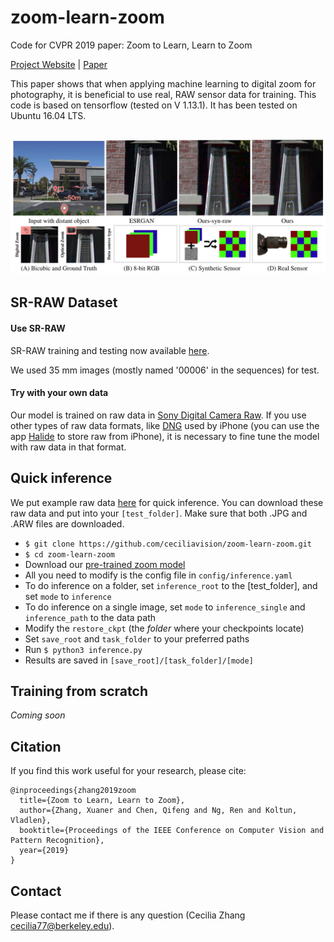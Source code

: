 # zoom-learn-zoom
Code for CVPR 2019 paper: Zoom to Learn, Learn to Zoom

<a href="https://ceciliavision.github.io/project-pages/project-zoom.html" target="_blank">Project Website</a>  |  <a href="" target="_blank">Paper</a>

This paper shows that when applying machine learning to digital zoom for photography, it is beneficial to use real, RAW sensor data for training. This code is based on tensorflow (tested on V 1.13.1). It has been tested on Ubuntu 16.04 LTS.

## ![](./teaser/teaser.png)


## SR-RAW Dataset

#### Use SR-RAW

SR-RAW training and testing now available <a href="https://drive.google.com/open?id=1UHKEUp77tiCZ9y05JtP6S9Tfo2RftK8m" target="_blank">here</a>.

We used 35 mm images (mostly named '00006' in the sequences) for test.

#### Try with your own data

Our model is trained on raw data in <a href="http://arwviewer.com/" target="_blank">Sony Digital Camera Raw</a>. If you use other types of raw data formats, like [DNG](https://helpx.adobe.com/photoshop/digital-negative.html) used by iPhone (you can use the app [Halide](https://itunes.apple.com/us/app/halide-camera/id885697368?mt=8) to store raw from iPhone), it is necessary to fine tune the model with raw data in that format.


## Quick inference

We put example raw data [here](https://drive.google.com/open?id=1h6yjuaT7nk5a-_TyuCrCJumwkAT2ooH3) for quick inference. You can download these raw data and put into your `[test_folder]`. Make sure that both .JPG and .ARW files are downloaded.

- `$ git clone https://github.com/ceciliavision/zoom-learn-zoom.git`
- `$ cd zoom-learn-zoom`
- Download our <a href="https://drive.google.com/open?id=1uZdZuLvh_jDo5aO60tLVW4RD7Gf9TP3O" target="_blank"> pre-trained zoom model </a>
- All you need to modify is the config file in `config/inference.yaml`
- To do inference on a folder, set `inference_root` to the [test_folder], and set `mode` to `inference`
- To do inference on a single image, set `mode` to `inference_single` and `inference_path` to the data path
- Modify the `restore_ckpt` (the <em>folder</em> where your checkpoints locate)
- Set `save_root` and `task_folder` to your preferred paths
- Run `$ python3 inference.py`
- Results are saved in `[save_root]/[task_folder]/[mode]`

## Training from scratch

<em>Coming soon</em>

<!-- - `$ mkdir VGG_Model`
- Download [VGG-19](http://www.vlfeat.org/matconvnet/pretrained/#downloading-the-pre-trained-models). Search `imagenet-vgg-verydeep-19` in this page and download `imagenet-vgg-verydeep-19.mat`. We need the pre-trained VGG-19 model for our hypercolumn input and feature loss
- move the downloaded vgg model to folder `VGG_Model` -->


## Citation

If you find this work useful for your research, please cite:

```
@inproceedings{zhang2019zoom
  title={Zoom to Learn, Learn to Zoom},
  author={Zhang, Xuaner and Chen, Qifeng and Ng, Ren and Koltun, Vladlen},
  booktitle={Proceedings of the IEEE Conference on Computer Vision and Pattern Recognition},
  year={2019}
}
```

## Contact
Please contact me if there is any question (Cecilia Zhang <cecilia77@berkeley.edu>).
